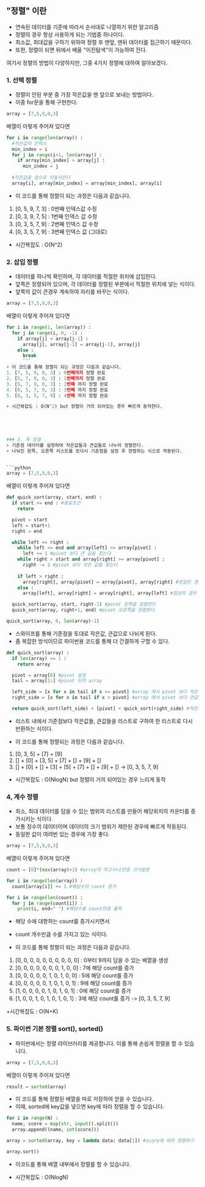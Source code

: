 ## "정렬" 이란
+ 연속된 데이터를 기준에 따라서 순서대로 나열하기 위한 알고리즘
+ 정렬의 경우 항상 사용하게 되는 기법중 하나이다.
+ 최소값, 최대값을 구하기 위하여 정렬 후 맨앞, 맨뒤 데이터를 접근하기 때문이다.
+ 또한, 정렬이 되면 뒤에서 배울 "이진탐색"이 가능하여 진다.

여기서 정렬의 방법이 다양하지만, 그중 4가지 정렬에 대하여 알아보겠다.

### 1. 선택 정렬
+ 정렬이 안된 부분 중 가장 작은값을 맨 앞으로 보내는 방법이다.
+ 이중 for문을 통해 구현한다.
```python
array = [7,5,9,0,3]
```
배열이 이렇게 주어져 있다면
```python
for i in range(len(array)) :
  #작은값의 인덱스
  min_index = i
  for j in range(i+1, len(array)) :
    if array[min_index] > array[j] :
      min_index = j
      
  #작은값을 앞으로 이동시킨다
  array[i], array[min_index] = array[min_index], array[i]
```

+ 이 코드를 통해 정렬이 되는 과정은 다음과 같습니다.
1. [0, 5, 9, 7, 3] : 0번째 인덱스값 수정
2. [0, 3, 9, 7, 5] : 1번째 인덱스 값 수정
3. [0, 3, 5, 7, 9] : 2번째 인덱스 값 수정
4. [0, 3, 5, 7, 9] : 3번째 인덱스 값 (그대로)

+ 시간복잡도 : O(N^2)

 

### 2. 삽입 정렬
+ 데이터를 하나씩 확인하며, 각 데이터를 적절한 위치에 삽입한다.
+ 앞쪽은 정렬되어 있으며, 각 데이터를 정렬된 부분에서 적절한 위치에 넣는 식이다.
+ 앞쪽의 값이 큰경우 계속하여 자리를 바꾸는 식이다.
```python
array = [7,5,9,0,3]
```
배열이 이렇게 주어져 있다면
```python
for i in range(1, len(array)) :
  for j in range(i, 0, -1) :
    if array[j] < array[j-1] :
      array[j], array[j-1] = array[j-1], array[j]
    else :
      break
      ```
+ 이 코드를 통해 정렬이 되는 과정은 다음과 같습니다. 
1. [7, 5, 9, 0, 3] : 0번째까지 정렬 완료
2. [5, 7, 9, 0, 3] : 1번째까지 정렬 완료
3. [5, 7, 9, 0, 3] : 2번째 까지 정렬 완료
4. [0, 5, 7, 9, 3] : 3번째 까지 정렬 완료
5. [0, 3, 5, 7, 9] : 4번째 까지 정렬 완료

+ 시간복잡도 : O(N^2) but 정렬이 거의 되어있는 경우 빠르게 동작한다.

 

 

### 3. 퀵 정렬
+ 기준점 데이터를 설정하여 작은값들과 큰값들로 나누어 정렬한다.
+ 나눠진 왼쪽, 오른쪽 리스트를 또다시 기준점을 설정 후 정렬하는 식으로 작동된다.

 
```python
array = [7,5,9,0,3]
```
배열이 이렇게 주어져 있다면
```python
def quick_sort(array, start, end) :
  if start >= end : #종료조건
    return

  pivot = start
  left = start+1
  right = end

  while left <= right :
    while left <= end and array[left] <= array[pivot] :
      left += 1 #pivot 보다 큰 값을 찾는다
    while right > start and array[right] >= array[pivot] :
      right -= 1 #pivot 보다 작은 값을 찾는다
    
    if left > right :
      array[right], array[pivot] = array[pivot], array[right] #엇갈린 경우 povot과 위치를 바꾼다
    else :
      array[left], array[right] = array[right], array[left] #정상의 경우 크고 작은 값끼리 바꾼다

  quick_sort(array, start, right-1) #povot 왼쪽을 정렬한다
  quick_sort(array, right+1, end) #pivot 오른쪽을 정렬한다

quick_sort(array, 0, len(array)-1)
```
+ 스와이프를 통해 기준점을 토대로 작은값, 큰값으로 나뉘게 된다.
+ 좀 복잡한 방식이므로 파이썬용 코드를 통해 더 간결하게 구할 수 있다.

 
```python
def quick_sort(array) :
  if len(array) <= 1 :
    return array

  pivot = array[0] #pivot 설정
  tail = array[1:] #pivot 뒤의 array

  left_side = [x for x in tail if x <= pivot] #array 에서 pivot 보다 작은값을들 left_side로 넣는다
  right_side = [x for x in tail if x > pivot] #array 에서 pivot 보다 큰값들을 right_size로 넣는다

  return quick_sort(left_side) + [pivot] + quick_sort(right_side) #작은값들, 기준점, 큰값들을 한 리스트로 묶는다
```
+ 리스트 내에서 기준점보다 작은값들, 큰값들을 리스트로 구하여 한 리스트로 다시 반환하는 식이다.

+ 이 코드를 통해 정렬되는 과정은 다음과 같습니다.
1. [0, 3, 5] + [7] + [9]
2. [] + [0] + [3, 5] + [7] + [] + [9] + []
3. [] + [0] + [] + [3] + [5] + [7] + [] + [9] + []
-> [0, 3, 5, 7, 9]

+ 시간복잡도 : O(NlogN) but 정렬이 거의 되어있는 경우 느리게 동작

 

 

### 4, 계수 정렬
+ 최소, 최대 데이터를 담을 수 있는 범위의 리스트를 만들어 해당위치의 카운터를 증가시키는 식이다.
+ 보통 정수의 데이터이며 데이터의 크기 범위가 제한된 경우에 빠르게 작동된다.
+ 동일한 값이 여려번 있는 경우에 가장 좋다.

 
```python
array = [7,5,9,0,3]
```
배열이 이렇게 주어져 있다면
```python
count = [0]*(max(array)+1) #array의 최고수+1만큼 크기설정

for i in range(len(array)) :
  count[array[i]] += 1 #해당수의 count 증가

for i in range(len(count)) :
  for j in range(count[i]) :
    print(i, end=" ") #해당수를 count만큼 출력
```
+ 해당 수에 대항하는 count를 증가시키면서
+ count 개수만큼 수를 가지고 있는 식이다.

+ 이 코드를 통해 정렬이 되는 과정은 다음과 같습니다. 
1. [0, 0, 0, 0, 0, 0, 0, 0, 0, 0] : 0부터 9까지 담을 수 있는 배열을 생성
2. [0, 0, 0, 0, 0, 0, 0, 1, 0, 0] : 7에 해당 count를 증가
3. [0, 0, 0, 0, 0, 1, 0, 1, 0, 0] : 5에 해당 count를 증가
4. [0, 0, 0, 0, 0, 1, 0, 1, 0, 1] : 9에 해당 count를 증가
5. [1, 0, 0, 0, 0, 1, 0, 1, 0, 1] : 0에 해당 count를 증가
6. [1, 0, 0, 1, 0, 1, 0, 1, 0, 1] : 3에 해당 count를 증가
-> [0, 3, 5, 7, 9]

+시간복잡도 : O(N+K)



### 5. 파이썬 기본 정렬 sort(), sorted()
+ 파이썬에서는 정렬 라이브러리를 제공합니다. 이를 통해 손쉽게 정렬을 할 수 있습니다.

 
```python
array = [7,5,9,0,3]
```
배열이 이렇게 주어져 있다면
```python
result = sorted(array)
```
+ 이 코드를 통해 정렬된 배열을 따로 저장하여 얻을 수 있습니다.
+ 이때, sorted에 key값을 넣으면 key에 따라 정렬을 할 수 있습니다.
```python
for i in range(N) :
  name, score = map(str, input().split())
  array.append((name, int(score)))

array = sorted(array, key = lambda data: data[1]) #score에 따라 정렬하기
```
```python
array.sort()
```
+ 이코드를 통해 배열 내부에서 정렬를 할 수 있습니다.

+ 시간복잡도 : O(NlogN)

